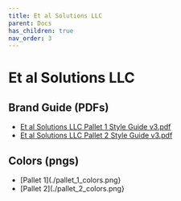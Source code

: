 ```yaml
---
title: Et al Solutions LLC
parent: Docs
has_children: true
nav_order: 3
---
```


# Et al Solutions LLC

## Brand Guide (PDFs)
- [Et al Solutions LLC Pallet 1 Style Guide v3.pdf](/assets/et-al-solutions-llc/downloads/Et-al-Solutions-LLC_Pallet_1_Style_Guide_v3.pdf)
- [Et al Solutions LLC Pallet 2 Style Guide v3.pdf](/assets/et-al-solutions-llc/downloads/Et-al-Solutions-LLC_Pallet_2_Style_Guide_v3.pdf)

## Colors (pngs)
- [Pallet 1](./pallet_1_colors.png}
- [Pallet 2](./pallet_2_colors.png}
